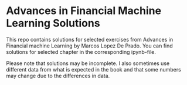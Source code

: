 # Advances in Financial Machine Learning Solutions
This repo contains solutions for selected exercises from Advances in Financial machine Learning by Marcos Lopez De Prado. You can find solutions for selected chapter in the corresponding ipynb-file.

Please note that solutions may be incomplete. I also sometimes use different data from what is expected in the book and that some numbers may change due to the differences in data.
